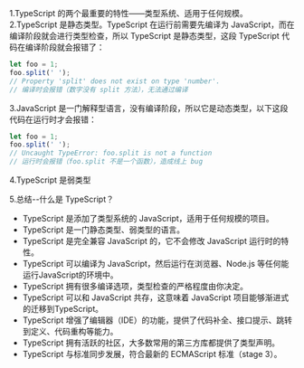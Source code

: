 1.TypeScript 的两个最重要的特性——类型系统、适用于任何规模。
2.TypeScript 是静态类型。TypeScript 在运行前需要先编译为 JavaScript，而在编译阶段就会进行类型检查，所以 TypeScript 是静态类型，这段 TypeScript 代码在编译阶段就会报错了：

```js
let foo = 1;
foo.split(' ');
// Property 'split' does not exist on type 'number'.
// 编译时会报错（数字没有 split 方法），无法通过编译
```

3.JavaScript 是一门解释型语言，没有编译阶段，所以它是动态类型，以下这段代码在运行时才会报错：

```js
let foo = 1;
foo.split(' ');
// Uncaught TypeError: foo.split is not a function
// 运行时会报错（foo.split 不是一个函数），造成线上 bug
```

4.TypeScript 是弱类型

5.总结--什么是 TypeScript？

* TypeScript 是添加了类型系统的 JavaScript，适用于任何规模的项目。
* TypeScript 是一门静态类型、弱类型的语言。
* TypeScript 是完全兼容 JavaScript 的，它不会修改 JavaScript 运行时的特性。
* TypeScript 可以编译为 JavaScript，然后运行在浏览器、Node.js 等任何能运行JavaScript的环境中。
* TypeScript 拥有很多编译选项，类型检查的严格程度由你决定。
* TypeScript 可以和 JavaScript 共存，这意味着 JavaScript 项目能够渐进式的迁移到TypeScript。
* TypeScript 增强了编辑器（IDE）的功能，提供了代码补全、接口提示、跳转到定义、代码重构等能力。
* TypeScript 拥有活跃的社区，大多数常用的第三方库都提供了类型声明。
* TypeScript 与标准同步发展，符合最新的 ECMAScript 标准（stage 3）。

